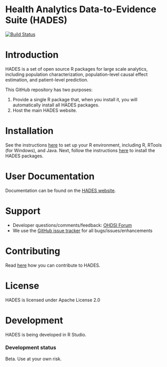 # Health Analytics Data-to-Evidence Suite (HADES)

[![Build Status](https://github.com/OHDSI/Hades/workflows/R-CMD-check/badge.svg)](https://github.com/OHDSI/Hades/actions?query=workflow%3AR-CMD-check)

Introduction
============
HADES is a set of open source R packages for large scale analytics, including population characterization, population-level causal effect estimation, and patient-level prediction.

This GitHub repository has two purposes:

1. Provide a single R package that, when you install it, you will automatically install all HADES packages.
2. Host the main HADES website.

Installation
============
See the instructions [here](https://ohdsi.github.io/Hades/rSetup.html) to set up your R environment, including R, RTools (for Windows), and Java. Next, follow the instructions [here](https://ohdsi.github.io/Hades/installingHades.html) to install the HADES packages.

User Documentation
==================
Documentation can be found on the [HADES website](https://ohdsi.github.io/Hades).

Support
=======
* Developer questions/comments/feedback: <a href="http://forums.ohdsi.org/c/developers">OHDSI Forum</a>
* We use the <a href="https://github.com/OHDSI/Andromeda/issues">GitHub issue tracker</a> for all bugs/issues/enhancements

Contributing
============
Read [here](https://ohdsi.github.io/Hades/contribute.html) how you can contribute to HADES.

License
=======
HADES is licensed under Apache License 2.0

Development
===========
HADES is being developed in R Studio.

### Development status

Beta. Use at your own risk.

